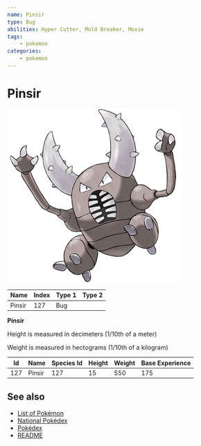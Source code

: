 ```yaml
---
name: Pinsir
type: Bug
abilities: Hyper Cutter, Mold Breaker, Moxie
tags:
    - pokemon
categories:
    - pokemon
---
```


# Pinsir


![Pinsir](images/127.png)

| **Name** | **Index** | **Type 1** | **Type 2** |
|----|----|----|----|
| Pinsir | 127 | Bug  |  |

**Pinsir** 


Height is measured in decimeters (1/10th of a meter)

Weight is measured in hectograms (1/10th of a kilogram)

| **Id** | **Name** | **Species Id** | **Height** | **Weight** | **Base Experience** |
|--------|----------|----------------|------------|------------|---------------------|
| 127 | Pinsir | 127 | 15 | 550 | 175 |


## See also

- [List of Pokémon](../pokemon.md)
- [National Pokédex](../national_pokedex.md)
- [Pokédex](../pokedex.md)
- [README](../README.md)
